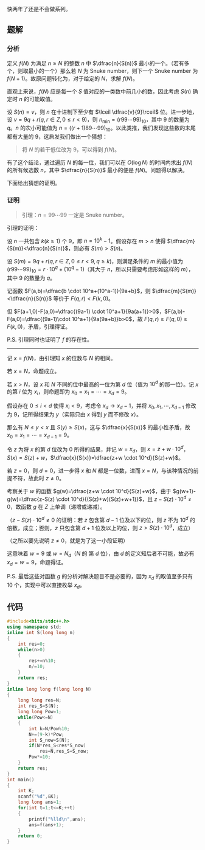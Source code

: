 快两年了还是不会做系列。

## 题解

### 分析

定义 $f(N)$ 为满足 $n \ge N$ 的整数 $n$ 中 $\dfrac{n}{S(n)}$ 最小的一个。（若有多个，则取最小的一个）那么若 $N$ 为 Snuke number，则下一个 Snuke number 为 $f(N+1)$。故原问题转化为，对于给定的 $N$，求解 $f(N)$。

直观上来说，$f(N)$ 应是每一个 $S$ 值对应的一类数中前几小的数，因此考虑 $S(n)$ 确定时 $n$ 的可能取值。

设 $S(n)=v$，则 $n$ 在十进制下至少有 $\lceil \dfrac{v}{9}\rceil$ 位。进一步地，设 $v=9q+r(q,r \in Z, 0 \le r < 9)$，则 $n_{\min}=(r99\cdots99)_{10}$，其中 $9$ 的数量为 $q$。$n$ 的次小可能值为 $n=((r+1)89\cdots99)_{10}$。以此类推，我们发现这些数的末尾都有大量的 $9$，这启发我们做出一个猜想：

> 将 $N$ 的若干低位改为 $9$，可以得到 $f(N)$。

有了这个结论，通过遍历 $N$ 的每一位，我们可以在 $O(\log{N})$ 的时间内求出 $f(N)$ 的所有候选数 $n$，其中 $\dfrac{n}{S(n)}$ 最小的便是 $f(N)$。问题得以解决。

下面给出猜想的证明。

### 证明

> 引理：$n=99\cdots99$ 一定是 Snuke number。

引理的证明：

设 $n$ 一共包含 $k(k \ge 1)$ 个 $9$，即 $n=10^k-1$。假设存在 $m>n$ 使得 $\dfrac{m}{S(m)}<\dfrac{n}{S(n)}$，则必有 $S(m)>S(n)$。

设 $S(m)=9q+r(q,r \in Z, 0 \le r <9, q \ge k)$，则满足条件的 $m$ 的最小值为 $(r99\cdots99)_{10}=r \cdot 10^q+(10^q-1)$（其大于 $n$，所以只需要考虑形如这样的 $m$），其中 $9$ 的数量为 $q$。

记函数 $F(a,b)=\dfrac{b \cdot 10^a+(10^a-1)}{9a+b}$，则 $\dfrac{m}{S(m)}<\dfrac{n}{S(n)}$ 等价于 $F(q,r)<F(k,0)$。

但 $F(a+1,0)-F(a,0)=\dfrac{(9a-1) \cdot 10^a+1}{9a(a+1)}>0$，$F(a,b)-F(a,0)=\dfrac{(9a-1)\cdot 10^a+1}{9a(9a+b)}b>0$，故 $F(q,r) \ge F(q,0) \ge F(k,0)$，矛盾，引理得证。

P.S. 引理同时也证明了 $f$ 的存在性。

------------

记 $x=f(N)$，由引理知 $x$ 的位数与 $N$ 的相同。

若 $x=N$，命题成立。

若 $x>N$，设 $x$ 和 $N$ 不同的位中最高的一位为第 $d$ 位（值为 $10^d$ 的那一位）。记 $x$ 的第 $i$ 位为 $x_i$，则命题即为 $x_0=x_1=\cdots=x_d=9$。

假设存在 $0 \le i<d$ 使得 $x_i<9$，考虑令 $x_d \to x_d-1$，并将 $x_0,x_1,\cdots,x_{d-1}$ 修改为 $9$，记所得结果为 $y$（实际只由 $x$ 得到 $y$ 而不修改 $x$）。

那么有 $N \le y <x$ 且 $S(y) \ge S(x)$，这与 $\dfrac{x}{S(x)}$ 的最小性矛盾，故 $x_0=x_1=\cdots=x_{d-1}=9$。

令 $z$ 为将 $x$ 的第 $d$ 位改为 $0$ 所得的结果，并记 $w=x_d$，则 $x=z+w \cdot 10^d$，$S(x)=S(z)+w$，$\dfrac{x}{S(x)}=\dfrac{z+w \cdot 10^d}{S(z)+w}$。

若 $z=0$，则 $d=0$，进一步得 $x$ 和 $N$ 都是一位数，进而 $x=N$，与该种情况的前提不符，故此时 $z \neq 0$。

考察关于 $w$ 的函数 $g(w)=\dfrac{z+w \cdot 10^d}{S(z)+w}$，由于 $g(w+1)-g(w)=\dfrac{z-S(z) \cdot 10^d}{(S(z)+w)(S(z)+w+1)}$，且 $z-S(z) \cdot 10^d \neq 0$，故函数 $g$ 在 $Z$ 上单调（递增或递减）。

（$z-S(z) \cdot 10^d \neq 0$ 的证明：若 $z$ 包含第 $d-1$ 位及以下的位，则 $z$ 不为 $10^d$ 的倍数，成立；否则，$z$ 只包含第 $d+1$ 位及以上的位，则 $z>S(z) \cdot 10^d$，成立）

（之所以要先说明 $z\neq 0$，就是为了这一小段证明）

这意味着 $w=9$ 或 $w=N_d$（$N$ 的 第 $d$ 位），由 $d$ 的定义知后者不可能，故必有 $x_d=w=9$，命题得证。

P.S. 最后这些对函数 $g$ 的分析对解决题目不是必要的，因为 $x_d$ 的取值至多只有 $10$ 个，实现中可以直接枚举 $x_d$。

## 代码

``` cpp
#include<bits/stdc++.h>
using namespace std;
inline int S(long long n)
{
	int res=0;
	while(n>0)
	{
		res+=n%10;
		n/=10;
	}
	return res;
}
inline long long f(long long N)
{
	long long res=N;
	int res_S=S(N);
	long long Pow=1;
	while(Pow<=N)
	{
		int k=N/Pow%10;
		N+=(9-k)*Pow;
		int S_now=S(N);
		if(N*res_S<res*S_now)
			res=N,res_S=S_now;
		Pow*=10;
	}
	return res;
}
int main()
{
	int K;
	scanf("%d",&K);
	long long ans=1;
	for(int t=1;t<=K;++t)
	{
		printf("%lld\n",ans);
		ans=f(ans+1);
	}
	return 0;
}
```